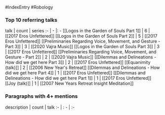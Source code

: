 #IndexEntry #Robology

### Top 10 referring talks
talk | count | series
:- | - |: -
[[Logos in the Garden of Souls Part 1]] | 6 | [[2017 Eros Unfettered]]
[[Logos in the Garden of Souls Part 2]] | 5 | [[2017 Eros Unfettered]]
[[Preliminaries Regarding Voice, Movement, and Gesture - Part 3]] | 3 | [[2020 Vajra Music]]
[[Logos in the Garden of Souls Part 3]] | 3 | [[2017 Eros Unfettered]]
[[Preliminaries Regarding Voice, Movement, and Gesture - Part 2]] | 2 | [[2020 Vajra Music]]
[[Dilemmas and Delineations - How did we get here Part 3]] | 2 | [[2017 Eros Unfettered]]
[[Equanimity (talk)]] | 2 | [[2006 New Year's Retreat]]
[[Dilemmas and Delineations - How did we get here Part 4]] | 1 | [[2017 Eros Unfettered]]
[[Dilemmas and Delineations - How did we get here Part 1]] | 1 | [[2017 Eros Unfettered]]
[[Joy (talk)]] | 1 | [[2007 New Years Retreat Insight Meditation]]

### Paragraphs with 4+ mentions
description | count | talk
:- | : - | :-

